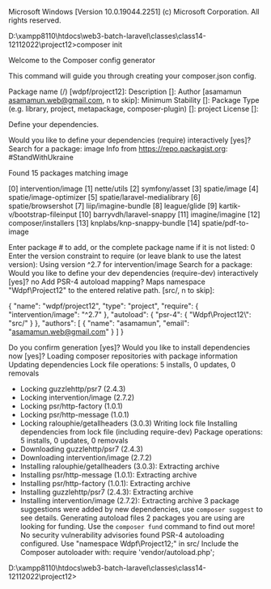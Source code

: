 Microsoft Windows [Version 10.0.19044.2251]
(c) Microsoft Corporation. All rights reserved.

D:\xampp8110\htdocs\web3-batch-laravel\classes\class14-12112022\project12>composer init


  Welcome to the Composer config generator



This command will guide you through creating your composer.json config.

Package name (<vendor>/<name>) [wdpf/project12]:
Description []:
Author [asamamun <asamamun.web@gmail.com>, n to skip]:
Minimum Stability []:
Package Type (e.g. library, project, metapackage, composer-plugin) []: project
License []:

Define your dependencies.

Would you like to define your dependencies (require) interactively [yes]?
Search for a package: image
Info from https://repo.packagist.org: #StandWithUkraine

Found 15 packages matching image

   [0] intervention/image
   [1] nette/utils
   [2] symfony/asset
   [3] spatie/image
   [4] spatie/image-optimizer
   [5] spatie/laravel-medialibrary
   [6] spatie/browsershot
   [7] liip/imagine-bundle
   [8] league/glide
   [9] kartik-v/bootstrap-fileinput
  [10] barryvdh/laravel-snappy
  [11] imagine/imagine
  [12] composer/installers
  [13] knplabs/knp-snappy-bundle
  [14] spatie/pdf-to-image

Enter package # to add, or the complete package name if it is not listed: 0
Enter the version constraint to require (or leave blank to use the latest version):
Using version ^2.7 for intervention/image
Search for a package:
Would you like to define your dev dependencies (require-dev) interactively [yes]? no
Add PSR-4 autoload mapping? Maps namespace "Wdpf\Project12" to the entered relative path. [src/, n to skip]:

{
    "name": "wdpf/project12",
    "type": "project",
    "require": {
        "intervention/image": "^2.7"
    },
    "autoload": {
        "psr-4": {
            "Wdpf\\Project12\\": "src/"
        }
    },
    "authors": [
        {
            "name": "asamamun",
            "email": "asamamun.web@gmail.com"
        }
    ]
}

Do you confirm generation [yes]?
Would you like to install dependencies now [yes]?
Loading composer repositories with package information
Updating dependencies
Lock file operations: 5 installs, 0 updates, 0 removals
  - Locking guzzlehttp/psr7 (2.4.3)
  - Locking intervention/image (2.7.2)
  - Locking psr/http-factory (1.0.1)
  - Locking psr/http-message (1.0.1)
  - Locking ralouphie/getallheaders (3.0.3)
Writing lock file
Installing dependencies from lock file (including require-dev)
Package operations: 5 installs, 0 updates, 0 removals
  - Downloading guzzlehttp/psr7 (2.4.3)
  - Downloading intervention/image (2.7.2)
  - Installing ralouphie/getallheaders (3.0.3): Extracting archive
  - Installing psr/http-message (1.0.1): Extracting archive
  - Installing psr/http-factory (1.0.1): Extracting archive
  - Installing guzzlehttp/psr7 (2.4.3): Extracting archive
  - Installing intervention/image (2.7.2): Extracting archive
3 package suggestions were added by new dependencies, use `composer suggest` to see details.
Generating autoload files
2 packages you are using are looking for funding.
Use the `composer fund` command to find out more!
No security vulnerability advisories found
PSR-4 autoloading configured. Use "namespace Wdpf\Project12;" in src/
Include the Composer autoloader with: require 'vendor/autoload.php';

D:\xampp8110\htdocs\web3-batch-laravel\classes\class14-12112022\project12>